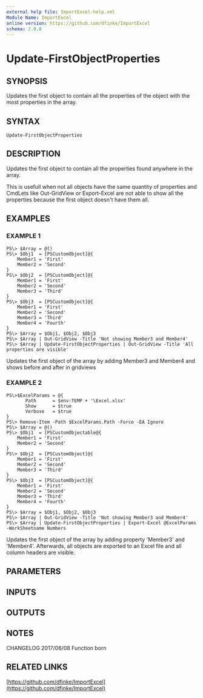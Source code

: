 ```yaml
---
external help file: ImportExcel-help.xml
Module Name: ImportExcel
online version: https://github.com/dfinke/ImportExcel
schema: 2.0.0
---
```


# Update-FirstObjectProperties

## SYNOPSIS
Updates the first object to contain all the properties of the object with the most properties in the array.

## SYNTAX
```
Update-FirstObjectProperties
```

## DESCRIPTION
Updates the first object to contain all the properties found anywhere in the array.

This is usefull when not all objects have the same quantity of properties and CmdLets like Out-GridView or Export-Excel are not able to show all the properties because the first object doesn't have them all.

## EXAMPLES

### EXAMPLE 1
```
PS\> $Array = @()
PS\> $Obj1  = [PSCustomObject]@{
    Member1 = 'First'
    Member2 = 'Second'
}
PS\> $Obj2  = [PSCustomObject]@{
    Member1 = 'First'
    Member2 = 'Second'
    Member3 = 'Third'
}
PS\> $Obj3  = [PSCustomObject]@{
    Member1 = 'First'
    Member2 = 'Second'
    Member3 = 'Third'
    Member4 = 'Fourth'
}
PS\> $Array = $Obj1, $Obj2, $Obj3
PS\> $Array | Out-GridView -Title 'Not showing Member3 and Member4'
PS\> $Array | Update-FirstObjectProperties | Out-GridView -Title 'All properties are visible'
```

Updates the first object of the array by adding Member3 and Member4 and shows before and after in gridviews

### EXAMPLE 2
```
PS\>$ExcelParams = @{
       Path      = $env:TEMP + '\Excel.xlsx'
       Show      = $true
       Verbose   = $true
}
PS\> Remove-Item -Path $ExcelParams.Path -Force -EA Ignore
PS\> $Array = @()
PS\> $Obj1  = [PSCustomObjectable@{
    Member1 = 'First'
    Member2 = 'Second'
}
PS\> $Obj2  = [PSCustomObject]@{
    Member1 = 'First'
    Member2 = 'Second'
    Member3 = 'Third'
}
PS\> $Obj3  = [PSCustomObject]@{
    Member1 = 'First'
    Member2 = 'Second'
    Member3 = 'Third'
    Member4 = 'Fourth'
}
PS\> $Array = $Obj1, $Obj2, $Obj3
PS\> $Array | Out-GridView -Title 'Not showing Member3 and Member4'
PS\> $Array | Update-FirstObjectProperties | Export-Excel @ExcelParams -WorkSheetname Numbers
```

Updates the first object of the array by adding property 'Member3' and 'Member4'. Afterwards, all objects are exported to an Excel file and all column headers are visible.

## PARAMETERS

## INPUTS

## OUTPUTS

## NOTES
CHANGELOG
2017/06/08 Function born

## RELATED LINKS

[https://github.com/dfinke/ImportExcel](https://github.com/dfinke/ImportExcel)

